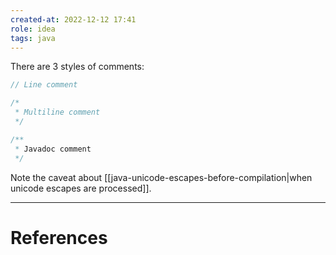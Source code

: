 ```yaml
---
created-at: 2022-12-12 17:41
role: idea
tags: java
---
```


There are 3 styles of comments:

```java
// Line comment

/*
 * Multiline comment
 */

/**
 * Javadoc comment
 */
```

Note the caveat about [[java-unicode-escapes-before-compilation|when unicode escapes are processed]].

---
# References
